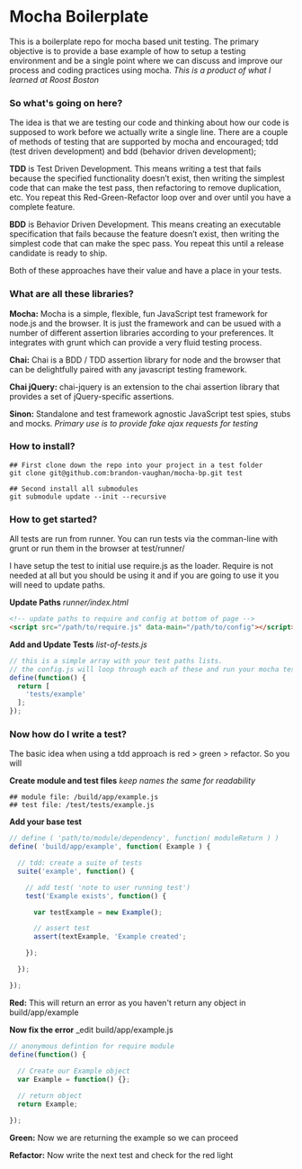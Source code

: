 Mocha Boilerplate
========

This is a boilerplate repo for mocha based unit testing. The primary objective is to provide a base example of how to setup a testing environment and be a single point where we can discuss and improve our process and coding practices using mocha. _This is a product of what I learned at Roost Boston_

### So what's going on here?

The idea is that we are testing our code and thinking about how our code is supposed to work before we actually write a single line. There are a couple of methods of testing that are supported by mocha and encouraged; tdd (test driven development) and bdd (behavior driven development);

**TDD** is Test Driven Development. This means writing a test that fails because the specified functionality doesn’t exist, then writing the simplest code that can make the test pass, then refactoring to remove duplication, etc. You repeat this Red-Green-Refactor loop over and over until you have a complete feature.


**BDD** is Behavior Driven Development. This means creating an executable specification that fails because the feature doesn’t exist, then writing the simplest code that can make the spec pass. You repeat this until a release candidate is ready to ship.

Both of these approaches have their value and have a place in your tests. 

### What are all these libraries?

**Mocha:** Mocha is a simple, flexible, fun JavaScript test framework for node.js and the browser. It is just the framework and can be usued with a number of different assertion libraries according to your preferences. It integrates with grunt which can provide a very fluid testing process.

**Chai:** Chai is a BDD / TDD assertion library for node and the browser that
can be delightfully paired with any javascript testing framework.

**Chai jQuery:** chai-jquery is an extension to the chai assertion library that
provides a set of jQuery-specific assertions.

**Sinon:** Standalone and test framework agnostic JavaScript test spies, stubs and mocks. _Primary use is to provide fake ajax requests for testing_

### How to install?

```shell
## First clone down the repo into your project in a test folder
git clone git@github.com:brandon-vaughan/mocha-bp.git test

## Second install all submodules
git submodule update --init --recursive
```

### How to get started?

All tests are run from runner. You can run tests via the comman-line with grunt or run them in the browser at test/runner/

I have setup the test to initial use require.js as the loader. Require is not needed at all but you should be using it and if you are going to use it you will need to update paths. 

**Update Paths** _runner/index.html_
```html
<!-- update paths to require and config at bottom of page -->
<script src="/path/to/require.js" data-main="/path/to/config"></script>
```

**Add and Update Tests** _list-of-tests.js_
```javascript
// this is a simple array with your test paths lists.
// the config.js will loop through each of these and run your mocha tests
define(function() {
  return [
    'tests/example'
  ];
});
```
### Now how do I write a test?

The basic idea when using a tdd approach is red > green > refactor. So you will 

**Create module and test files** _keep names the same for readability_
```shell
## module file: /build/app/example.js
## test file: /test/tests/example.js
```
**Add your base test**
```javascript
// define ( 'path/to/module/dependency', function( moduleReturn ) )
define( 'build/app/example', function( Example ) {

  // tdd: create a suite of tests
  suite('example', function() {

    // add test( 'note to user running test')
    test('Example exists', function() {

      var testExample = new Example();

      // assert test
      assert(textExample, 'Example created';

    });

  });

});
```

**Red:** This will return an error as you haven't return any object in build/app/example

**Now fix the error** _edit build/app/example.js
```javascript
// anonymous defintion for require module
define(function() {
  
  // Create our Example object
  var Example = function() {};

  // return object
  return Example;

});
```

**Green:** Now we are returning the example so we can proceed

**Refactor:** Now write the next test and check for the red light